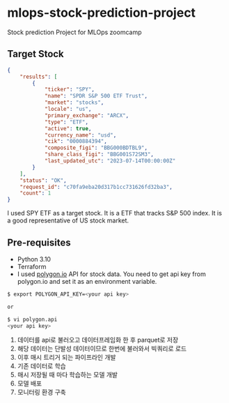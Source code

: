 # mlops-stock-prediction-project
Stock prediction Project for MLOps zoomcamp

## Target Stock
```json
{
    "results": [
        {
            "ticker": "SPY",
            "name": "SPDR S&P 500 ETF Trust",
            "market": "stocks",
            "locale": "us",
            "primary_exchange": "ARCX",
            "type": "ETF",
            "active": true,
            "currency_name": "usd",
            "cik": "0000884394",
            "composite_figi": "BBG000BDTBL9",
            "share_class_figi": "BBG001S72SM3",
            "last_updated_utc": "2023-07-14T00:00:00Z"
        }
    ],
    "status": "OK",
    "request_id": "c70fa9eba20d317b1cc731626fd32ba3",
    "count": 1
}
```
I used SPY ETF as a target stock. It is a ETF that tracks S&P 500 index. It is a good representative of US stock market.

## Pre-requisites
- Python 3.10
- Terraform
- I used [polygon.io](https://polygon.io/) API for stock data. You need to get api key from polygon.io and set it as an environment variable.

```bash
$ export POLYGON_API_KEY=<your api key>

or

$ vi polygon.api
<your api key>
```

1. 데이터를 api로 불러오고 데이터프레임화 한 후 parquet로 저장
2. 해당 데이터는 단발성 데이터이므로 한번에 불러와서 빅쿼리로 로드
3. 이후 매시 트리거 되는 파이프라인 개발
4. 기존 데이터로 학습
5. 매시 저장될 때 마다 학습하는 모델 개발
6. 모델 배포
7. 모니터링 환경 구축